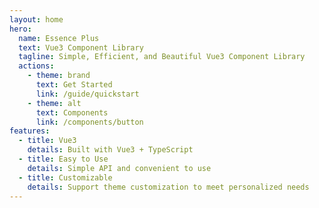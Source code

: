 ```yaml
---
layout: home
hero:
  name: Essence Plus
  text: Vue3 Component Library
  tagline: Simple, Efficient, and Beautiful Vue3 Component Library
  actions:
    - theme: brand
      text: Get Started
      link: /guide/quickstart
    - theme: alt
      text: Components
      link: /components/button
features:
  - title: Vue3
    details: Built with Vue3 + TypeScript
  - title: Easy to Use
    details: Simple API and convenient to use
  - title: Customizable
    details: Support theme customization to meet personalized needs
---
```

